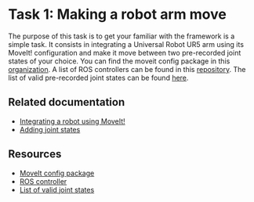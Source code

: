 # Task 1: Making a robot arm move

The purpose of this task is to get your familiar with the framework is a simple task.
It consists in integrating a Universal Robot UR5 arm using its MoveIt! configuration and make it move between two pre-recorded joint states of your choice.
You can find the moveit config package in this [organization](???). A list of ROS controllers can be found in this [repository](???). The list of valid pre-recorded joint states can be found [here](???).

## Related documentation
* [Integrating a robot using MoveIt!](user_study/integrate_with_moveit.md)
* [Adding joint states](user_study/adding_joint_states.md)

## Resources
* [MoveIt config package](???)
* [ROS controller](???)
* [List of valid joint states](???)

